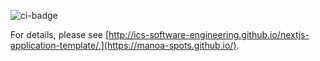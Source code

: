 ![ci-badge](https://github.com/manoa-spots/manoa-spots-app/workflows/manoa-spots/badge.svg)


For details, please see [http://ics-software-engineering.github.io/nextjs-application-template/.](https://manoa-spots.github.io/).
